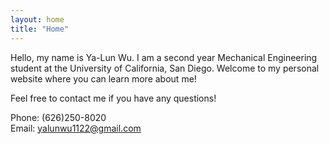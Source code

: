 ```yaml
---
layout: home
title: "Home"
---
```


Hello, my name is Ya-Lun Wu. I am a second year Mechanical Engineering student at the University of California, San Diego. Welcome to my personal website where you can learn more about me! 

<!-- Here is my <a href="https://www.slideshare.net/Allen958856/resumepdf-256976054/Allen958856/resumepdf-256976054">resume</a>,  -->
Feel free to contact me if you have any questions!




Phone: (626)250-8020<br>
Email: <a href="mailto:yalunwu1122@gmail.com">yalunwu1122@gmail.com</a>



